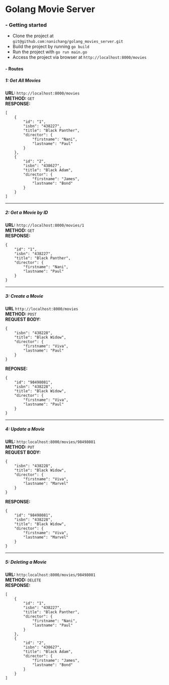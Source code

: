 # Golang Movie Server

### - Getting started
- Clone the project at `git@github.com:nanichang/golang_movies_server.git`
- Build the project by running `go build`
- Run the project with `go run main.go`
- Access the project via browser at `http://localhost:8000/movies`

#### - Routes

##### 1: Get All Movies
**URL:** `http://localhost:8000/movies` <br/>
**METHOD:** `GET` <br/>
**RESPONSE:** <br/>

```
[
    {
        "id": "1",
        "isbn": "438227",
        "title": "Black Panther",
        "director": {
            "firstname": "Nani",
            "lastname": "Paul"
        }
    },
    {
        "id": "2",
        "isbn": "438627",
        "title": "Black Adam",
        "director": {
            "firstname": "James",
            "lastname": "Bond"
        }
    }
]
```

___

##### 2: Get a Movie by ID
**URL:** `http://localhost:8000/movies/1` <br/>
**METHOD:** `GET` <br/>
**RESPONSE:** 
```
{
    "id": "1",
    "isbn": "438227",
    "title": "Black Panther",
    "director": {
        "firstname": "Nani",
        "lastname": "Paul"
    }
}
```
___ 
##### 3: Create a Movie
**URL** `http://localhost:8000/movies` <br/>
**METHOD:** `POST` <br/>
**REQUEST BODY:**
```
{
    "isbn": "438228",
    "title": "Black Widow",
    "director": {
        "firstname": "Viva",
        "lastname": "Paul"
    }
}
```
**REPONSE:**
```
{
    "id": "98498081",
    "isbn": "438228",
    "title": "Black Widow",
    "director": {
        "firstname": "Viva",
        "lastname": "Paul"
    }
}
```
___


##### 4: Update a Movie
**URL:** `http:localhost:8000/movies/98498081` <br/>
**METHOD:** `PUT` <br/>
**REQUEST BODY:**
```
{
    "isbn": "438228",
    "title": "Black Widow",
    "director": {
        "firstname": "Viva",
        "lastname": "Marvel"
    }
}
```

**RESPONSE:** 
```
{
    "id": "98498081",
    "isbn": "438228",
    "title": "Black Widow",
    "director": {
        "firstname": "Viva",
        "lastname": "Marvel"
    }
}
```
___ 

##### 5: Deleting a Movie
**URL:** `http:localhost:8000/movies/98498081` <br/>
**METHOD:** `DELETE` <br/>
**RESPONSE:**
```
[
    {
        "id": "1",
        "isbn": "438227",
        "title": "Black Panther",
        "director": {
            "firstname": "Nani",
            "lastname": "Paul"
        }
    },
    {
        "id": "2",
        "isbn": "438627",
        "title": "Black Adam",
        "director": {
            "firstname": "James",
            "lastname": "Bond"
        }
    }
]
```